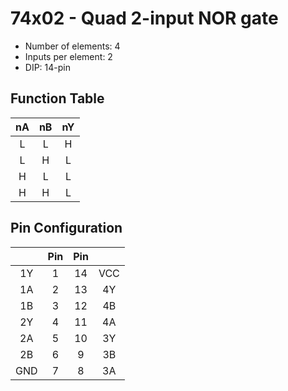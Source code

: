 # 74x02 - Quad 2-input NOR gate

* Number of elements: 4
* Inputs per element: 2
* DIP: 14-pin

## Function Table

| nA  | nB  | nY  |
|:---:|:---:|:---:|
| L   | L   | H   |
| L   | H   | L   |
| H   | L   | L   |
| H   | H   | L   |

## Pin Configuration

|     | Pin | Pin |     |
|:---:|:---:|:---:|:---:|
| 1Y  |   1 |  14 | VCC |
| 1A  |   2 |  13 | 4Y  |
| 1B  |   3 |  12 | 4B  |
| 2Y  |   4 |  11 | 4A  |
| 2A  |   5 |  10 | 3Y  |
| 2B  |   6 |   9 | 3B  |
| GND |   7 |   8 | 3A  |
